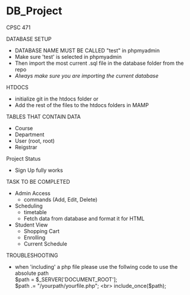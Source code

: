 # DB_Project
CPSC 471

DATABASE SETUP
  - DATABASE NAME MUST BE CALLED "test" in phpmyadmin
  - Make sure 'test' is selected in phpmyadmin
  - Then import the most current .sql file in the database folder from the repo
  - *Always make sure you are importing the current database*

HTDOCS
  - initialize git in the htdocs folder or
  - Add the rest of the files to the htdocs folders in MAMP

 TABLES THAT CONTAIN DATA
  - Course
  - Department
  - User (root, root)
  - Reigstrar
  
Project Status
  - Sign Up fully works
  
TASK TO BE COMPLETED
  - Admin Access
    - commands (Add, Edit, Delete)
  - Scheduling
    - timetable
    - Fetch data from database and format it for HTML
  - Student View
    - Shopping Cart
    - Enrolling
    - Current Schedule
    
TROUBLESHOOTING
  - when 'including' a php file please use the follwing code to use the absolute path <br>
        $path = $_SERVER['DOCUMENT_ROOT'];  <br>
        $path .= "/yourpath/yourfile.php";  <br>
        include_once($path);  <br>
